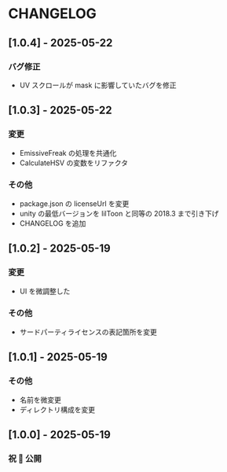 # CHANGELOG

## [1.0.4] - 2025-05-22

### バグ修正

- UV スクロールが mask に影響していたバグを修正

## [1.0.3] - 2025-05-22

### 変更

- EmissiveFreak の処理を共通化
- CalculateHSV の変数をリファクタ

### その他

- package.json の licenseUrl を変更
- unity の最低バージョンを lilToon と同等の 2018.3 まで引き下げ
- CHANGELOG を追加

## [1.0.2] - 2025-05-19

### 変更

- UI を微調整した

### その他

- サードパーティライセンスの表記箇所を変更

## [1.0.1] - 2025-05-19

### その他

- 名前を微変更
- ディレクトリ構成を変更

## [1.0.0] - 2025-05-19

### 祝 🎉 公開
